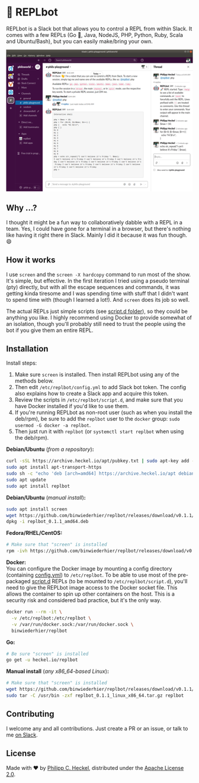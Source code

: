 # 🤖 REPLbot
REPLbot is a Slack bot that allows you to control a REPL from within Slack. It comes with a few REPLs (Go 🥳, Java, NodeJS, PHP, Python, Ruby, Scala and Ubuntu/Bash), but you can easily make/bring your own.

![replbot demo](assets/demo.png)

## Why ...?
I thought it might be a fun way to collaboratively dabble with a REPL in a team. Yes, I could have gone for a terminal in a browser, but there's nothing like having it right there in Slack. Mainly I did it because it was fun though. 😄

## How it works
I use `screen` and the `screen -X hardcopy` command to run most of the show. It's simple, but effective. In the first iteration I tried using a pseudo terminal (pty) directly, but with all the escape sequences and commands, it was getting kinda tiresome and I was spending time with stuff that I didn't want to spend time with (though I learned a lot!). And `screen` does its job so well. 

The actual REPLs just simple scripts (see [script.d folder](script.d)), so they could be anything you like. I highly recommend using Docker to provide somewhat of an isolation, though you'll probably still need to trust the people using the bot if you give them an entire REPL.

## Installation
Install steps:

1. Make sure `screen` is installed. Then install REPLbot using any of the methods below. 
2. Then edit `/etc/replbot/config.yml` to add Slack bot token. The config also explains how to create a Slack app and acquire this token.
3. Review the scripts in `/etc/replbot/script.d`, and make sure that you have Docker installed if you'd like to use them.
4. If you're running REPLbot as non-root user (such as when you install the deb/rpm), be sure to add the `replbot` user to the `docker` group: `sudo usermod -G docker -a replbot`.
5. Then just run it with `replbot` (or `systemctl start replbot` when using the deb/rpm).

**Debian/Ubuntu** (*from a repository*)**:**
```bash
curl -sSL https://archive.heckel.io/apt/pubkey.txt | sudo apt-key add -
sudo apt install apt-transport-https
sudo sh -c "echo 'deb [arch=amd64] https://archive.heckel.io/apt debian main' > /etc/apt/sources.list.d/archive.heckel.io.list"  
sudo apt update
sudo apt install replbot
```

**Debian/Ubuntu** (*manual install*)**:**
```bash
sudo apt install screen
wget https://github.com/binwiederhier/replbot/releases/download/v0.1.1/replbot_0.1.1_amd64.deb
dpkg -i replbot_0.1.1_amd64.deb
```

**Fedora/RHEL/CentOS:**
```bash
# Make sure that "screen" is installed
rpm -ivh https://github.com/binwiederhier/replbot/releases/download/v0.1.1/replbot_0.1.1_amd64.rpm
```

**Docker:**   
You can configure the Docker image by mounting a config directory (containing [config.yml](config/config.yml)) to 
`/etc/replbot`. To be able to use most of the pre-packaged [script.d](script.d) REPLs (to be mounted to `/etc/replbot/script.d`), 
you'll need to give the REPLbot image access to the Docker socket file. This allows the container to spin up other containers 
on the host. This is a security risk and considered bad practice, but it's the only way.

```bash
docker run --rm -it \
  -v /etc/replbot:/etc/replbot \
  -v /var/run/docker.sock:/var/run/docker.sock \
  binwiederhier/replbot
```

**Go:**
```bash
# Be sure "screen" is installed
go get -u heckel.io/replbot
```

**Manual install** (*any x86_64-based Linux*)**:**
```bash
# Make sure that "screen" is installed
wget https://github.com/binwiederhier/replbot/releases/download/v0.1.1/replbot_0.1.1_linux_x86_64.tar.gz
sudo tar -C /usr/bin -zxf replbot_0.1.1_linux_x86_64.tar.gz replbot
```

## Contributing
I welcome any and all contributions. Just create a PR or an issue, or talk to me [on Slack](https://gophers.slack.com/archives/C02ABHKDCN7).

## License
Made with ❤️ by [Philipp C. Heckel](https://heckel.io), distributed under the [Apache License 2.0](LICENSE).
